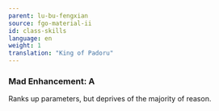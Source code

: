 ```yaml
---
parent: lu-bu-fengxian
source: fgo-material-ii
id: class-skills
language: en
weight: 1
translation: "King of Padoru"
---
```


### Mad Enhancement: A

Ranks up parameters, but deprives of the majority of reason.
